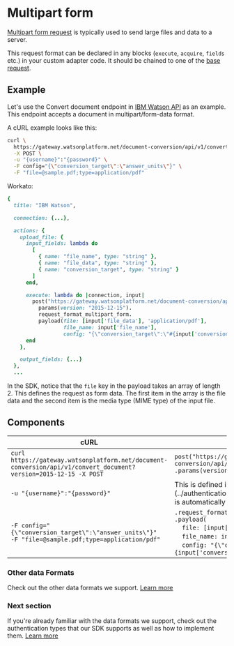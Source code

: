 # Multipart form

[Multipart form request](https://www.w3.org/TR/html401/interact/forms.html#h-17.13.4.2)  is typically used to send large files and data to a server.

This request format can be declared in any blocks (`execute`, `acquire`, `fields` etc.) in your custom adapter code. It should be chained to one of the [base request](../walk-through.md#base-request).

## Example
Let's use the Convert document endpoint in [IBM Watson API](https://www.ibm.com/watson/developercloud/document-conversion/api/v1/#convert-document) as an example. This endpoint accepts a document in multipart/form-data format.

A cURL example looks like this:
```sh
curl \
  https://gateway.watsonplatform.net/document-conversion/api/v1/convert_document?version=2015-12-15 \
  -X POST \
  -u "{username}":"{password}" \
  -F config="{\"conversion_target\":\"answer_units\"}" \
  -F "file=@sample.pdf;type=application/pdf"
```

Workato:
```ruby
{
  title: "IBM Watson",

  connection: {...},

  actions: {
    upload_file: {
      input_fields: lambda do
        [
          { name: "file_name", type: "string" },
          { name: "file_data", type: "string" },
          { name: "conversion_target", type: "string" }
        ]
      end,

      execute: lambda do |connection, input|
        post("https://gateway.watsonplatform.net/document-conversion/api/v1/convert_document").
          params(version: "2015-12-15").
          request_format_multipart_form.
          payload(file: [input['file_data'], 'application/pdf'],
                  file_name: input['file_name'],
                  config: "{\"conversion_target\":\"#{input['conversion_target']}\"}")
      end
    },

    output_fields: {...}
  },
  ...
```

In the SDK, notice that the `file` key in the payload takes an array of length 2. This defines the request as form data. The first item in the array is the file data and the second item is the media type (MIME type) of the input file.

## Components
<table class="unchanged rich-diff-level-one">
  <thead>
      <tr>
          <th>cURL</th>
          <th>Workato</th>
      </tr>
  </thead>
  <tbody>
    <tr>
      <td><code>curl https://gateway.watsonplatform.net/document-conversion/api/v1/convert_document?version=2015-12-15 -X POST</code></td>
      <td><code>post("https://gateway.watsonplatform.net/document-conversion/api/v1/convert_document")</code><br><code>.params(version: "2015-12-15")</code></td>
    </tr>
    <tr>
      <td><code>-u "{username}":"{password}"</code></td>
      <td>This is defined in the [connection](../authentication/basic-authentication.md) block and is automatically added onto the outgoing request.</td>
    </tr>
    <tr>
      <td><code>-F config="{\"conversion_target\":\"answer_units\"}"</code><br><code>-F "file=@sample.pdf;type=application/pdf"</code></td>
      <td><code>.request_format_multipart_form</code><br><code>.payload(</code><br>&nbsp;&nbsp;&nbsp;&nbsp;<code>file: [input['file_data'], 'application/pdf'], </code><br>&nbsp;&nbsp;&nbsp;&nbsp;<code>file_name: input['file_name'],</code><br>&nbsp;&nbsp;&nbsp;&nbsp;<code>config: "{\"conversion_target\":\"#{input['conversion_target']}\"}")</code></td>
    </tr>
  </tbody>
</table>

### Other data Formats
Check out the other data formats we support. [Learn more]()

### Next section
If you're already familiar with the data formats we support, check out the authentication types that our SDK supports as well as how to implement them. [Learn more]()
